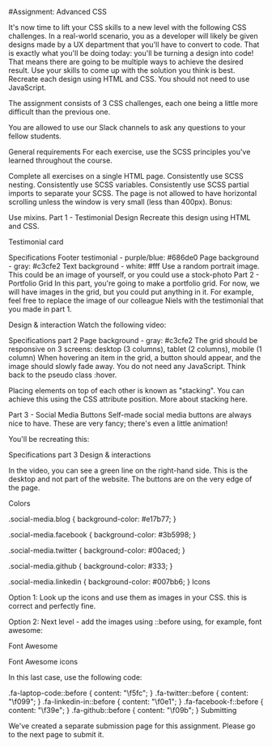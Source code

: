 #Assignment: Advanced CSS

It's now time to lift your CSS skills to a new level with the following CSS challenges. In a real-world scenario, you as a developer will likely be given designs made by a UX department that you'll have to convert to code. That is exactly what you'll be doing today: you'll be turning a design into code! That means there are going to be multiple ways to achieve the desired result. Use your skills to come up with the solution you think is best. Recreate each design using HTML and CSS. You should not need to use JavaScript.

The assignment consists of 3 CSS challenges, each one being a little more difficult than the previous one.

You are allowed to use our Slack channels to ask any questions to your fellow students.

General requirements
For each exercise, use the SCSS principles you've learned throughout the course.

Complete all exercises on a single HTML page.
Consistently use SCSS nesting.
Consistently use SCSS variables.
Consistently use SCSS partial imports to separate your SCSS.
The page is not allowed to have horizontal scrolling unless the window is very small (less than 400px).
Bonus:

Use mixins.
Part 1 - Testimonial
Design
Recreate this design using HTML and CSS.

Testimonial card

Specifications
Footer testimonial - purple/blue: #686de0
Page background - gray: #c3cfe2
Text background - white: #fff
Use a random portrait image. This could be an image of yourself, or you could use a stock-photo
Part 2 - Portfolio Grid
In this part, you're going to make a portfolio grid. For now, we will have images in the grid, but you could put anything in it. For example, feel free to replace the image of our colleague Niels with the testimonial that you made in part 1.

Design & interaction
Watch the following video:

Specifications part 2
Page background - gray: #c3cfe2
The grid should be responsive on 3 screens: desktop (3 columns), tablet (2 columns), mobile (1 column)
When hovering an item in the grid, a button should appear, and the image should slowly fade away.
You do not need any JavaScript. Think back to the pseudo class :hover.

Placing elements on top of each other is known as "stacking". You can achieve this using the CSS attribute position. More about stacking here.

Part 3 - Social Media Buttons
Self-made social media buttons are always nice to have. These are very fancy; there's even a little animation!

You'll be recreating this:

Specifications part 3
Design & interactions

In the video, you can see a green line on the right-hand side. This is the desktop and not part of the website. The buttons are on the very edge of the page.

Colors

.social-media.blog {
background-color: #e17b77;
}

.social-media.facebook {
background-color: #3b5998;
}

.social-media.twitter {
background-color: #00aced;
}

.social-media.github {
background-color: #333;
}

.social-media.linkedin {
background-color: #007bb6;
}
Icons

Option 1: Look up the icons and use them as images in your CSS. this is correct and perfectly fine.

Option 2: Next level - add the images using ::before using, for example, font awesome:

Font Awesome

Font Awesome icons

In this last case, use the following code:

.fa-laptop-code::before {
content: "\f5fc";
}
.fa-twitter::before {
content: "\f099";
}
.fa-linkedin-in::before {
content: "\f0e1";
}
.fa-facebook-f::before {
content: "\f39e";
}
.fa-github::before {
content: "\f09b";
}
Submitting

We've created a separate submission page for this assignment. Please go to the next page to submit it.

